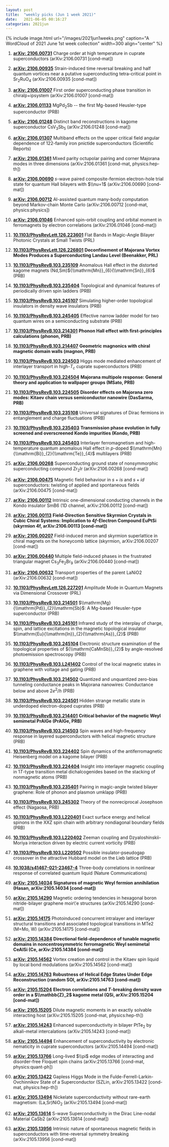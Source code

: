 ```yaml
---
layout: post
title:  "weekly picks (Jun 1 week 2021)"
date:   2021-06-05 00:16:27
categories: 2021jun
---
```


{% include image.html url="/images/2021jun1weeks.png" caption="A WordCloud of 2021 June 1st week collection" width=300 align="center" %}


1. **[arXiv: 2106.00731](http://arxiv.org/abs/2106.00731)** Charge order at high temperature in cuprate superconductors (arXiv:2106.00731 [cond-mat])

1. **[arXiv: 2106.00935](http://arxiv.org/abs/2106.00935)** Strain-induced time reversal breaking and half quantum vortices near a putative superconducting tetra-critical point in Sr$_2$RuO$_4$ (arXiv:2106.00935 [cond-mat])

1. **[arXiv: 2106.01007](http://arxiv.org/abs/2106.01007)** First order superconducting phase transition in chiralp+ipsystem (arXiv:2106.01007 [cond-mat])

1. **[arXiv: 2106.01133](http://arxiv.org/abs/2106.01133)** MgPd$_2$Sb -- the first Mg-based Heusler-type superconductor (PRB)

1. **[arXiv: 2106.01248](http://arxiv.org/abs/2106.01248)** Distinct band reconstructions in kagome superconductor CsV$_3$Sb$_5$ (arXiv:2106.01248 [cond-mat])

1. **[arXiv: 2106.01307](http://arxiv.org/abs/2106.01307)** Multiband effects on the upper critical field angular dependence of 122-family iron pnictide superconductors (Scientific Reports)

1. **[arXiv: 2106.01361](http://arxiv.org/abs/2106.01361)** Mixed parity octupolar pairing and corner Majorana modes in three dimensions (arXiv:2106.01361 [cond-mat, physics:hep-th])

1. **[arXiv: 2106.00690](http://arxiv.org/abs/2106.00690)** $s$-wave paired composite-fermion electron-hole trial state for quantum Hall bilayers with $\\nu=1$ (arXiv:2106.00690 [cond-mat])

1. **[arXiv: 2106.00712](http://arxiv.org/abs/2106.00712)** AI-assisted quantum many-body computation beyond Markov-chain Monte Carlo (arXiv:2106.00712 [cond-mat, physics:physics])

1. **[arXiv: 2106.01046](http://arxiv.org/abs/2106.01046)** Enhanced spin-orbit coupling and orbital moment in ferromagnets by electron correlations (arXiv:2106.01046 [cond-mat])



1. **[10.1103/PhysRevLett.126.223601](https://link.aps.org/doi/10.1103/PhysRevLett.126.223601)** Flat Bands in Magic-Angle Bilayer Photonic Crystals at Small Twists (PRL)

1. **[10.1103/PhysRevLett.126.226801](https://link.aps.org/doi/10.1103/PhysRevLett.126.226801)** **Deconfinement of Majorana Vortex Modes Produces a Superconducting Landau Level (Beenakker, PRL)**

1. **[10.1103/PhysRevB.103.235109](https://link.aps.org/doi/10.1103/PhysRevB.103.235109)** Anomalous Hall effect in the distorted kagome magnets (Nd,Sm)${\\mathrm{Mn}}_{6}{\\mathrm{Sn}}_{6}$ (PRB)

1. **[10.1103/PhysRevB.103.235404](https://link.aps.org/doi/10.1103/PhysRevB.103.235404)** Topological and dynamical features of periodically driven spin ladders (PRB)

1. **[10.1103/PhysRevB.103.245107](https://link.aps.org/doi/10.1103/PhysRevB.103.245107)** Simulating higher-order topological insulators in density wave insulators (PRB)

1. **[10.1103/PhysRevB.103.245405](https://link.aps.org/doi/10.1103/PhysRevB.103.245405)** Effective narrow ladder model for two quantum wires on a semiconducting substrate (PRB)

1. **[10.1103/PhysRevB.103.214301](https://link.aps.org/doi/10.1103/PhysRevB.103.214301)** **Phonon Hall effect with first-principles calculations (phonon, PRB)**

1. **[10.1103/PhysRevB.103.214407](https://link.aps.org/doi/10.1103/PhysRevB.103.214407)** **Geometric magnonics with chiral magnetic domain walls (magnon, PRB)**

1. **[10.1103/PhysRevB.103.224503](https://link.aps.org/doi/10.1103/PhysRevB.103.224503)** Higgs mode mediated enhancement of interlayer transport in high-${T}_{c}$ cuprate superconductors (PRB)

1. **[10.1103/PhysRevB.103.224504](https://link.aps.org/doi/10.1103/PhysRevB.103.224504)** **Majorana multipole response: General theory and application to wallpaper groups (MSato, PRB)**

1. **[10.1103/PhysRevB.103.224505](https://link.aps.org/doi/10.1103/PhysRevB.103.224505)** **Disorder effects on Majorana zero modes: Kitaev chain versus semiconductor nanowire (DasSarma, PRB)**

1. **[10.1103/PhysRevB.103.235108](https://link.aps.org/doi/10.1103/PhysRevB.103.235108)** Universal signatures of Dirac fermions in entanglement and charge fluctuations (PRB)

1. **[10.1103/PhysRevB.103.235403](https://link.aps.org/doi/10.1103/PhysRevB.103.235403)** **Transmission phase evolution in fully screened and overscreened Kondo impurities (Kondo, PRB)**

1. **[10.1103/PhysRevB.103.245403](https://link.aps.org/doi/10.1103/PhysRevB.103.245403)** Interlayer ferromagnetism and high-temperature quantum anomalous Hall effect in $p$-doped $\\mathrm{Mn}{\\mathrm{Bi}}_{2}{\\mathrm{Te}}_{4}$ multilayers (PRB)



1. **[arXiv: 2106.00268](http://arxiv.org/abs/2106.00268)** Superconducting ground state of nonsymmorphic superconducting compound Zr$_{2}$Ir (arXiv:2106.00268 [cond-mat])

1. **[arXiv: 2106.00475](http://arxiv.org/abs/2106.00475)** Magnetic field behaviour in $s+is$ and $s+id$ superconductors: twisting of applied and spontaneous fields (arXiv:2106.00475 [cond-mat])

1. **[arXiv: 2106.00112](http://arxiv.org/abs/2106.00112)** Intrinsic one-dimensional conducting channels in the Kondo insulator SmB6 (1D channel, arXiv:2106.00112 [cond-mat])

1. **[arXiv: 2106.00113](http://arxiv.org/abs/2106.00113)** **Field-Direction Sensitive Skyrmion Crystals in Cubic Chiral Systems: Implication to $4f$-Electron Compound EuPtSi (skyrmion 4f, arXiv:2106.00113 [cond-mat])**

1. **[arXiv: 2106.00207](http://arxiv.org/abs/2106.00207)** Field-induced meron and skyrmion superlattice in chiral magnets on the honeycomb lattice (skyrmion, arXiv:2106.00207 [cond-mat])

1. **[arXiv: 2106.00440](http://arxiv.org/abs/2106.00440)** Multiple field-induced phases in the frustrated triangular magnet Cs$_3$Fe$_2$Br$_9$ (arXiv:2106.00440 [cond-mat])

1. **[arXiv: 2106.00632](http://arxiv.org/abs/2106.00632)** Transport properties of the parent LaNiO2 (arXiv:2106.00632 [cond-mat])



1. **[10.1103/PhysRevLett.126.227201](https://link.aps.org/doi/10.1103/PhysRevLett.126.227201)** Amplitude Mode in Quantum Magnets via Dimensional Crossover (PRL)

1. **[10.1103/PhysRevB.103.214501](https://link.aps.org/doi/10.1103/PhysRevB.103.214501)** $\\mathrm{Mg}{\\mathrm{Pd}}_{2}\\mathrm{Sb}$: A Mg-based Heusler-type superconductor (PRB)

1. **[10.1103/PhysRevB.103.245101](https://link.aps.org/doi/10.1103/PhysRevB.103.245101)** Infrared study of the interplay of charge, spin, and lattice excitations in the magnetic topological insulator $\\mathrm{Eu}{\\mathrm{In}}_{2}{\\mathrm{As}}_{2}$ (PRB)

1. **[10.1103/PhysRevB.103.245104](https://link.aps.org/doi/10.1103/PhysRevB.103.245104)** Electronic structure examination of the topological properties of ${\\mathrm{CaMnSb}}_{2}$ by angle-resolved photoemission spectroscopy (PRB)

1. **[10.1103/PhysRevB.103.L241402](https://link.aps.org/doi/10.1103/PhysRevB.103.L241402)** Control of the local magnetic states in graphene with voltage and gating (PRB)

1. **[10.1103/PhysRevB.103.214502](https://link.aps.org/doi/10.1103/PhysRevB.103.214502)** Quantized and unquantized zero-bias tunneling conductance peaks in Majorana nanowires: Conductance below and above $2{e}^{2}/h$ (PRB)

1. **[10.1103/PhysRevB.103.224501](https://link.aps.org/doi/10.1103/PhysRevB.103.224501)** Hidden strange metallic state in underdoped electron-doped cuprates (PRB)

1. **[10.1103/PhysRevB.103.214401](https://link.aps.org/doi/10.1103/PhysRevB.103.214401)** **Critical behavior of the magnetic Weyl semimetal PrAlGe (PrAlGe, PRB)**

1. **[10.1103/PhysRevB.103.214503](https://link.aps.org/doi/10.1103/PhysRevB.103.214503)** Spin waves and high-frequency response in layered superconductors with helical magnetic structure (PRB)

1. **[10.1103/PhysRevB.103.224402](https://link.aps.org/doi/10.1103/PhysRevB.103.224402)** Spin dynamics of the antiferromagnetic Heisenberg model on a kagome bilayer (PRB)

1. **[10.1103/PhysRevB.103.224404](https://link.aps.org/doi/10.1103/PhysRevB.103.224404)** Insight into interlayer magnetic coupling in $1T$-type transition metal dichalcogenides based on the stacking of nonmagnetic atoms (PRB)

1. **[10.1103/PhysRevB.103.235401](https://link.aps.org/doi/10.1103/PhysRevB.103.235401)** Pairing in magic-angle twisted bilayer graphene: Role of phonon and plasmon umklapp (PRB)

1. **[10.1103/PhysRevB.103.245302](https://link.aps.org/doi/10.1103/PhysRevB.103.245302)** Theory of the nonreciprocal Josephson effect (Nagaosa, PRB)

1. **[10.1103/PhysRevB.103.L220401](https://link.aps.org/doi/10.1103/PhysRevB.103.L220401)** Exact surface energy and helical spinons in the XXZ spin chain with arbitrary nondiagonal boundary fields (PRB)

1. **[10.1103/PhysRevB.103.L220402](https://link.aps.org/doi/10.1103/PhysRevB.103.L220402)** Zeeman coupling and Dzyaloshinskii-Moriya interaction driven by electric current vorticity (PRB)

1. **[10.1103/PhysRevB.103.L220502](https://link.aps.org/doi/10.1103/PhysRevB.103.L220502)** Possible insulator-pseudogap crossover in the attractive Hubbard model on the Lieb lattice (PRB)



1. **[10.1038/s41467-021-23467-4](http://arxiv.org/abs/2105.14664)** Three-body correlations in nonlinear response of correlated quantum liquid (Nature Communications)


1. **[arXiv: 2105.14034](http://arxiv.org/abs/2105.14034)** **Signatures of magnetic Weyl fermion annihilation (Hasan, arXiv:2105.14034 [cond-mat])**

1. **[arXiv: 2105.14290](http://arxiv.org/abs/2105.14290)** Magnetic ordering tendencies in hexagonal boron nitride-bilayer graphene moir\\'e structures (arXiv:2105.14290 [cond-mat])

1. **[arXiv: 2105.14175](http://arxiv.org/abs/2105.14175)** Photoinduced concurrent intralayer and interlayer structural transitions and associated topological transitions in MTe2 (M=Mo, W) (arXiv:2105.14175 [cond-mat])

1. **[arXiv: 2105.14384](http://arxiv.org/abs/2105.14384)** **Directional field-dependence of tunable magnetic domains in noncentrosymmetric ferromagnetic Weyl semimetal CeAlSi (Ce, arXiv:2105.14384 [cond-mat])**

1. **[arXiv: 2105.14562](http://arxiv.org/abs/2105.14562)** Vortex creation and control in the Kitaev spin liquid by local bond modulations (arXiv:2105.14562 [cond-mat])

1. **[arXiv: 2105.14763](http://arxiv.org/abs/2105.14763)** **Robustness of Helical Edge States Under Edge Reconstruction (random SOI, arXiv:2105.14763 [cond-mat])**

1. **[arXiv: 2105.15204](http://arxiv.org/abs/2105.15204)** **Electron correlations and $T$-breaking density wave order in a $\\mathbb{Z}_2$ kagome metal (QSi, arXiv:2105.15204 [cond-mat])**

1. **[arXiv: 2105.15205](http://arxiv.org/abs/2105.15205)** Dilute magnetic moments in an exactly solvable interacting host (arXiv:2105.15205 [cond-mat, physics:hep-th])

1. **[arXiv: 2105.14243](http://arxiv.org/abs/2105.14243)** Enhanced superconductivity in bilayer PtTe$_2$ by alkali-metal intercalations (arXiv:2105.14243 [cond-mat])

1. **[arXiv: 2105.14494](http://arxiv.org/abs/2105.14494)** Enhancement of superconductivity by electronic nematicity in cuprate superconductors (arXiv:2105.14494 [cond-mat])



1. **[arXiv: 2105.13766](http://arxiv.org/abs/2105.13766)** Long-lived $\\pi$ edge modes of interacting and disorder-free Floquet spin chains (arXiv:2105.13766 [cond-mat, physics:quant-ph])

1. **[arXiv: 2105.13422](http://arxiv.org/abs/2105.13422)** Gapless Higgs Mode in the Fulde-Ferrell-Larkin-Ovchinnikov State of a Superconductor (SZLin, arXiv:2105.13422 [cond-mat, physics:hep-th])


1. **[arXiv: 2105.13494](http://arxiv.org/abs/2105.13494)** Nickelate superconductivity without rare-earth magnetism: (La,Sr)NiO$_{2}$ (arXiv:2105.13494 [cond-mat])

1. **[arXiv: 2105.13614](http://arxiv.org/abs/2105.13614)** S-wave Superconductivity in the Dirac Line-nodal Material CaSb2 (arXiv:2105.13614 [cond-mat])

1. **[arXiv: 2105.13956](http://arxiv.org/abs/2105.13956)** Intrinsic nature of spontaneous magnetic fields in superconductors with time-reversal symmetry breaking (arXiv:2105.13956 [cond-mat])
